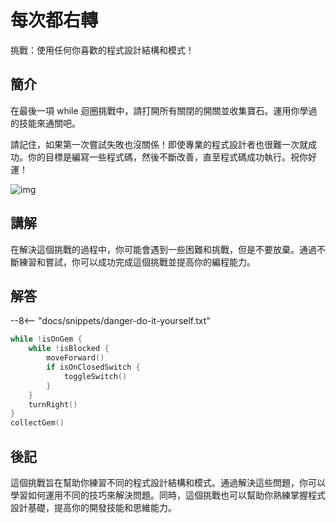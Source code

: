 # 每次都右轉

挑戰：使用任何你喜歡的程式設計結構和模式！

## 簡介

在最後一項 while 迴圈挑戰中，請打開所有關閉的開關並收集寶石。運用你學過的技能來通關吧。

請記住，如果第一次嘗試失敗也沒關係！即使專業的程式設計者也很難一次就成功。你的目標是編寫一些程式碼，然後不斷改善，直至程式碼成功執行。祝你好運！

![img](https://imagedelivery.net/cdkaXPuFls5qlrh3GM4hfA/7c7fbfe1-6ae0-4e24-00c5-93c5d1c9cb00/public)

## 講解

在解決這個挑戰的過程中，你可能會遇到一些困難和挑戰，但是不要放棄。通過不斷練習和嘗試，你可以成功完成這個挑戰並提高你的編程能力。

## 解答

--8<-- "docs/snippets/danger-do-it-yourself.txt"

```swift linenums="1"
while !isOnGem {
    while !isBlocked {
        moveForward()
        if isOnClosedSwitch {
            toggleSwitch()
        }
    }
    turnRight()
}
collectGem()
```

## 後記

這個挑戰旨在幫助你練習不同的程式設計結構和模式。通過解決這些問題，你可以學習如何運用不同的技巧來解決問題。同時，這個挑戰也可以幫助你熟練掌握程式設計基礎，提高你的開發技能和思維能力。
